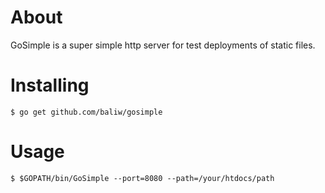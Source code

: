 
About
=====

GoSimple is a super simple http server for test deployments of static files.

Installing
==========

    $ go get github.com/baliw/gosimple

Usage
=====

    $ $GOPATH/bin/GoSimple --port=8080 --path=/your/htdocs/path




